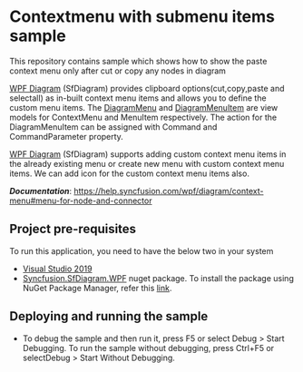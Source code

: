 # Contextmenu with submenu items sample
This repository contains sample which shows how to show the paste context menu only after cut or copy any nodes in diagram

[WPF Diagram](https://www.syncfusion.com/wpf-controls/diagram) (SfDiagram) provides clipboard options(cut,copy,paste and selectall) as in-built context menu items and allows you to define the custom menu items. The [DiagramMenu](https://help.syncfusion.com/cr/wpf/Syncfusion.SfDiagram.WPF~Syncfusion.UI.Xaml.Diagram.Controls.DiagramMenu.html) and [DiagramMenuItem](https://help.syncfusion.com/cr/wpf/Syncfusion.SfDiagram.WPF~Syncfusion.UI.Xaml.Diagram.Controls.DiagramMenuItem.html) are view models for ContextMenu and MenuItem respectively. The action for the DiagramMenuItem can be assigned with Command and CommandParameter property.

[WPF Diagram](https://www.syncfusion.com/wpf-controls/diagram) (SfDiagram) supports adding custom context menu items in the already existing menu or create new menu with custom context menu items. We can add icon for the custom context menu items also.

__*Documentation*__: https://help.syncfusion.com/wpf/diagram/context-menu#menu-for-node-and-connector

## Project pre-requisites
To run this application, you need to have the below two in your system

* [Visual Studio 2019](https://www.visualstudio.com/wpf-vs)
* [Syncfusion.SfDiagram.WPF](https://www.nuget.org/packages/Syncfusion.SfDiagram.WPF/) nuget package. To install the package using NuGet Package Manager, refer this [link](https://docs.microsoft.com/en-us/nuget/quickstart/install-and-use-a-package-in-visual-studio#nuget-package-manager).

## Deploying and running the sample
* To debug the sample and then run it, press F5 or select Debug > Start Debugging. To run the sample without debugging, press Ctrl+F5 or selectDebug > Start Without Debugging.


